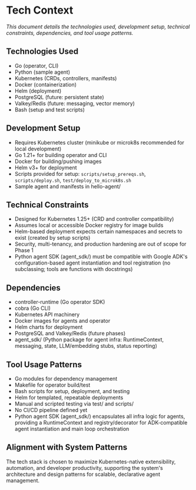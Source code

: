 # Tech Context

_This document details the technologies used, development setup, technical constraints, dependencies, and tool usage patterns._

## Technologies Used
- Go (operator, CLI)
- Python (sample agent)
- Kubernetes (CRDs, controllers, manifests)
- Docker (containerization)
- Helm (deployment)
- PostgreSQL (future: persistent state)
- Valkey/Redis (future: messaging, vector memory)
- Bash (setup and test scripts)

## Development Setup
- Requires Kubernetes cluster (minikube or microk8s recommended for local development)
- Go 1.21+ for building operator and CLI
- Docker for building/pushing images
- Helm v3+ for deployment
- Scripts provided for setup: `scripts/setup_prereqs.sh`, `scripts/deploy.sh`, `test/deploy_to_microk8s.sh`
- Sample agent and manifests in hello-agent/

## Technical Constraints
- Designed for Kubernetes 1.25+ (CRD and controller compatibility)
- Assumes local or accessible Docker registry for image builds
- Helm-based deployment expects certain namespaces and secrets to exist (created by setup scripts)
- Security, multi-tenancy, and production hardening are out of scope for Phase 1
- Python agent SDK (agent_sdk/) must be compatible with Google ADK's configuration-based agent instantiation and tool registration (no subclassing; tools are functions with docstrings)

## Dependencies
- controller-runtime (Go operator SDK)
- cobra (Go CLI)
- Kubernetes API machinery
- Docker images for agents and operator
- Helm charts for deployment
- PostgreSQL and Valkey/Redis (future phases)
- agent_sdk/ (Python package for agent infra: RuntimeContext, messaging, state, LLM/embedding stubs, status reporting)

## Tool Usage Patterns
- Go modules for dependency management
- Makefile for operator build/test
- Bash scripts for setup, deployment, and testing
- Helm for templated, repeatable deployments
- Manual and scripted testing via test/ and scripts/
- No CI/CD pipeline defined yet
- Python agent SDK (agent_sdk/) encapsulates all infra logic for agents, providing a RuntimeContext and registry/decorator for ADK-compatible agent instantiation and main loop orchestration

## Alignment with System Patterns
The tech stack is chosen to maximize Kubernetes-native extensibility, automation, and developer productivity, supporting the system's architecture and design patterns for scalable, declarative agent management.
